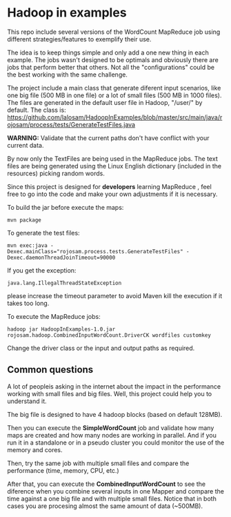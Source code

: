 # Hadoop in examples

This repo include several versions of the WordCount MapReduce job using different strategies/features to exemplify their use.

The idea is to keep things simple and only add a one new thing in each example. The jobs wasn't designed to be optimals and obviously there are jobs that perform better that others. Not all the "configurations" could be the best working with the same challenge.

The project include a main class that generate diferent input scenarios, like one big file (500 MB in one file) or a lot of small files (500 MB in 1000 files). The files are generated in the default user file in Hadoop, "/user/<username>" by default. The class is: https://github.com/lalosam/HadoopInExamples/blob/master/src/main/java/rojosam/process/tests/GenerateTestFiles.java

**WARNING:** Validate that the current paths don't have conflict with your current data.

By now only the TextFiles are being used in the MapReduce jobs. The text files are being generated using the Linux English dictionary (included in the resources) picking random words.

Since this project is designed for **developers** learning MapReduce , feel free to go into the code and make your own adjustments if it is necessary.

To build the jar before execute the maps:

```
mvn package
```

To generate the test files:

```
mvn exec:java -Dexec.mainClass="rojosam.process.tests.GenerateTestFiles" -Dexec.daemonThreadJoinTimeout=90000
```
If you get the exception:

```
java.lang.IllegalThreadStateException
```
please increase the timeout parameter to avoid Maven kill the execution if it takes too long.

To execute the MapReduce jobs:

```
hadoop jar HadoopInExamples-1.0.jar rojosam.hadoop.CombinedInputWordCount.DriverCK wordfiles customkey
```

Change the driver class or the input and output paths as required.


## Common questions

A lot of peopleis asking in the internet about the impact in the performance working with small files and big files. Well, this project could help you to understand it.

The big file is designed to have 4 hadoop blocks (based on default 128MB).

Then you can execute the **SimpleWordCount** job and validate how many maps are created and how many nodes are working in parallel. And if you run it in a standalone or in a pseudo cluster you could monitor the use of the memory and cores.

Then, try the same job with multiple small files and compare the performance (time, memory, CPU, etc.)

After that, you can execute the **CombinedInputWordCount** to see the diference when you combine several inputs in one Mapper and compare the time against a one big file and with multiple small files. Notice that in both cases you are procesing almost the same amount of data (~500MB).




